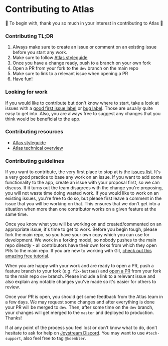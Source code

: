 # Contributing to Atlas

:tada: To begin with, thank you so much in your interest in contributing to Atlas :tada:

### Contributing TL;DR

1. Always make sure to create an issue or comment on an existing issue before you start any work.
2. Make sure to follow [Atlas styleguide](docs/styleguide.md)
3. Once you have a change ready, push to a branch on your own fork
4. Open a PR from your fork to the `dev` branch on the main repo
5. Make sure to link to a relevant issue when opening a PR
6. Have fun!

### Looking for work

If you would like to contribute but don't know where to start, take a look at issues with a [good first issue label](https://github.com/Joystream/atlas/issues?q=is%3Aissue+is%3Aopen+label%3A%22good+first+issue%22) or [bug label](https://github.com/Joystream/atlas/issues?q=is%3Aissue+is%3Aopen+label%3Abug). Those are usually quite easy to get into. Also, you are always free to suggest any changes that you think would be beneficial to the app.

### Contributing resources

- [Atlas styleguide](docs/styleguide.md)
- [Atlas technical overview](docs/overview.md)

### Contributing guidelines

If you want to contribute, the very first place to stop at is the [issues list](https://github.com/Joystream/atlas/issues). It's a very good practice to base any work on an issue. If you want to add some functionality to the app, create an issue with your proposal first, so we can discuss. If it turns out the team disagrees with the change you're proposing, you will not waste time doing wasted work. If you would like to work on an existing issues, you're free to do so, but please first leave a comment in the issue that you will be working on that. This ensures that we don't get into a situation when more than one contributor works on a given feature at the same time.

Once you know what you will be working on and created/commented on an appropriate issue, it's time to get to work. Before you begin tough, please fork the main repo, so you have your own copy which you can use for development. We work in a forking model, so nobody pushes to the main repo directly - all contributors have their own forks from which they open PRs to the main repo. If you are new to working with Git, [check out this amazing free tutorial](https://egghead.io/courses/how-to-contribute-to-an-open-source-project-on-github).

When you are happy with your work and are ready to open a PR, push a feature branch to your fork (e.g. `fix-buttons`) and [open a PR](https://github.com/Joystream/atlas/compare) from your fork to the main repo `dev` branch. Please include a link to a relevant issue and also explain any notable changes you've made so it's easier for others to review.

Once your PR is open, you should get some feedback from the Atlas team in a few days. We may request some changes and after everything is done your PR will be merged to `dev`. Then, after some time on the `dev` branch, your changes will get merged to the `master` and deployed to production. Thanks!

If at any point of the process you feel lost or don't know what to do, don't hesitate to ask for help on [Joystream Discord](https://discord.gg/nuQeWXfSvq). You may want to use `#tech-support`, also feel free to tag `@kdembler`.
